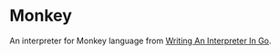 # Monkey

An interpreter for Monkey language from [Writing An Interpreter In Go](https://interpreterbook.com/).
